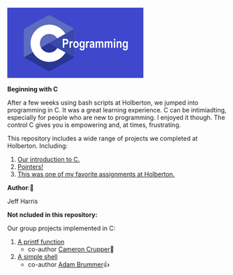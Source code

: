 ![alt text](https://github.com/JfHarris/holbertonschool-low_level_programming/blob/master/assets/c_logo.png?raw=true)

__Beginning with C__

After a few weeks using bash scripts at Holberton, we jumped into programming in C. It was a great learning experience. C can be intimiadting, especially for people who are new to programming. I enjoyed it though. The control C gives you is empowering and, at times, frustrating.

This repository includes a wide range of projects we completed at Holberton.
Including:
1. [Our introduction to C.](https://github.com/JfHarris/holbertonschool-low_level_programming/tree/master/0x00-hello_world "Hello, World")
2. [Pointers!](https://github.com/JfHarris/holbertonschool-low_level_programming/tree/master/0x05-pointers_arrays_strings "Pointers")
3. [This was one of my favorite assignments at Holberton.](https://github.com/JfHarris/holbertonschool-low_level_programming/tree/master/0x14-bit_manipulation "Bit manipulation")

__Author__::pencil:

Jeff Harris

__Not ncluded in this repository:__

Our group projects implemented in C:

1. [A printf function](https://github.com/JfHarris/printf)
    * co-author [Cameron Crupper](https://github.com/cameroncrupper):muscle:
2. [A simple shell](https://github.com/JfHarris/simple_shell)
    * co-author [Adam Brummer](https://github.com/AdamNB-sys):thumbsup:
